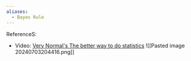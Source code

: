 ```yaml
---
aliases:
  - Bayes Rule
---
```


ReferenceS:
- Video: [Very Normal's The better way to do statistics](https://youtu.be/3jP4H0kjtng?si=gQbYnVU062Nen5zc)
![[Pasted image 20240703204416.png]]

